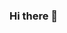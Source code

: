 ### Hi there 👋

<!--
**ralevn/ralevn** is a ✨ _special_ ✨ repository because its `README.md` (this file) appears on your GitHub profile.

Here are some ideas to get you started:

- 🔭 I’m currently working on ...VCF
- 🌱 I’m currently learning ...JS
- 👯 I’m looking to collaborate on ...
- 🤔 I’m looking for help with ...CI/CD
- 💬 Ask me about ...BASH/Linux
- 📫 How to reach me: ...
- 😄 Pronouns: ...
- ⚡ Fun fact: ...
-->
